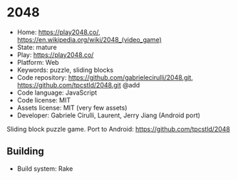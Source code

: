 # 2048

- Home: https://play2048.co/, <https://en.wikipedia.org/wiki/2048_(video_game)>
- State: mature
- Play: https://play2048.co/
- Platform: Web
- Keywords: puzzle, sliding blocks
- Code repository: https://github.com/gabrielecirulli/2048.git, https://github.com/tpcstld/2048.git @add
- Code language: JavaScript
- Code license: MIT
- Assets license: MIT (very few assets)
- Developer: Gabriele Cirulli, Laurent, Jerry Jiang (Android port)

Sliding block puzzle game.
Port to Android: https://github.com/tpcstld/2048

## Building

- Build system: Rake
